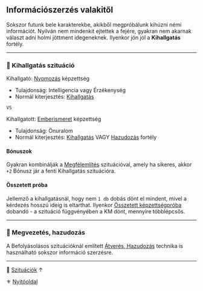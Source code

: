 ## Információszerzés valakitől

Sokszor futunk bele karakterekbe, akikből megpróbálunk kihúzni némi információt. Nyilván nem mindenkit ejtettek a fejére, gyakran nem akarnak választ adni holmi jöttment idegeneknek. Ilyenkor jön jól a **Kihallgatás** fortély.

---
### 🔆 Kihallgatás szituáció

Kihallgató: [Nyomozás](../kepzettsegek.primer.altalanos/nyomozas.md) képzettség
- Tulajdonság: Intelligencia vagy Érzékenység
- Normál kiterjesztés: [Kihallgatás](../fortelyok.szabad/kihallgatas.md)

`VS`

Kihallgatott: [Emberismeret](../kepzettsegek.primer.altalanos/emberismeret.md) képzettség
- Tulajdonság: Önuralom
- Normál kiterjesztés: [Kihallgatás](../fortelyok.szabad/kihallgatas.md)  VAGY  [Hazudozás](../fortelyok.szabad/hazudozas.md) fortély

#### Bónuszok

Gyakran kombinálják a [Megfélemlítés](befolyasolas_modszerei.md#-megf%C3%A9leml%C3%ADt%C3%A9s-szitu%C3%A1ci%C3%B3) szituációval, amely ha sikeres, akkor `+2` Bónusz jár a fenti Kihallgatás szituációra.

#### Összetett próba

Jellemző a kihallgatásnál, hogy nem `1 db` dobás dönt el mindent, mivel a kérdezés hosszú ideig is eltarthat. Ilyenkor [Összetett képzettségpróba](../036_kepzettsegproba.md#%C3%B6sszetett-k%C3%A9pzetts%C3%A9gpr%C3%B3ba-m%C3%A1sodlagos-pr%C3%B3badob%C3%A1sok) dobandó - a szituáció függvényében a KM dönt, mennyire többlépcsős.

---
### 🔆 Megvezetés, hazudozás

A Befolyásolásos szituációknál említett [Átverés, Hazudozás](befolyasolas_modszerei.md#-%C3%A1tver%C3%A9s-hazudoz%C3%A1s) technika is használható sokszor információ szerzésre.

---

🔗 [Szituációk](../150_szituaciok.md) ↑

⚜️ [Nyitóoldal](../start.md#15-szitu%C3%A1ci%C3%B3k)
